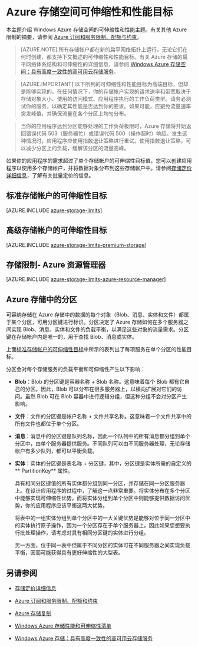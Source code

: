 <properties
	pageTitle="Azure 存储可伸缩性和性能目标 |Windows Azure"
	description="了解有关 Azure 存储帐户的可伸缩性和性能目标的信息，包括标准和高级存储账户的容量、请求速率以及入站和出站带宽。了解每个 Azure 存储服务中各分区的性能目标。"
	services="storage"
	documentationCenter="na"
	authors="tamram"
	manager="na"
	editor="na" />
<tags 
	ms.service="storage"
	ms.date="08/07/2015"
	wacn.date="09/18/2015" />

# Azure 存储空间可伸缩性和性能目标

本主题介绍 Windows Azure 存储空间的可伸缩性和性能主题。有关其他 Azure 限制的摘要，请参阅 [Azure 订阅和服务限制、配额与约束](/documentation/articles/azure-subscription-service-limits)。

>[AZURE.NOTE] 所有存储帐户都在新的扁平网络拓扑上运行，无论它们在何时创建，都支持下文概述的可伸缩性和性能目标。有关 Azure 存储的扁平网络体系结构和可伸缩性的详细信息，请参阅 [Windows Azure 存储空间：具有高度一致性的高可用云存储服务](http://blogs.msdn.com/b/windowsazurestorage/archive/2011/11/20/windows-azure-storage-a-highly-available-cloud-storage-service-with-strong-consistency.aspx)。

<!-- -->

>[AZURE.IMPORTANT] 以下所列的可伸缩性和性能目标为高端目标，但却是能够实现的。在任何情况下，你的存储帐户实现的请求速率和带宽取决于存储对象大小、使用的访问模式、应用程序执行的工作负荷类型。请务必测试你的服务，以确定其性能是否达到你的要求。如果可能，应避免流量速率突发峰值，并确保流量在各个分区上均匀分布。

>当你的应用程序达到分区能够处理的工作负荷极限时，Azure 存储将开始返回错误代码 503（服务器忙）或错误代码 500（操作超时）响应。发生这种情况时，应用程序应使用指数退让策略进行重试。使用指数退让策略，可以减少分区上的负载，缓解该分区的流量高峰。

如果你的应用程序的需求超过了单个存储帐户的可伸缩性目标值，您可以创建应用程序以使用多个存储帐户，并将数据对象分布到这些存储帐户中。请参阅[存储定价详细信息](/home/features/storage/#price)，了解有关批量定价的信息。

## 标准存储帐户的可伸缩性目标

[AZURE.INCLUDE [azure-storage-limits](../includes/azure-storage-limits.md)]

## 高级存储帐户的可伸缩性目标

[AZURE.INCLUDE [azure-storage-limits-premium-storage](../includes/azure-storage-limits-premium-storage.md)]

## 存储限制- Azure 资源管理器

[AZURE.INCLUDE [azure-storage-limits-azure-resource-manager](../includes/azure-storage-limits-azure-resource-manager.md)]

## Azure 存储中的分区

可容纳存储在 Azure 存储中的数据的每个对象（Blob、消息、实体和文件）都属于某个分区，可用分区键进行标识。分区决定了 Azure 存储如何在多个服务器之间实现 Blob、消息、实体和文件的负载平衡，以满足这些对象的流量需求。分区键在存储帐户内是唯一的，用于查找 Blob、消息或实体。

上面[标准存储帐户的可伸缩性目标](#scalability-targets-for-standard-storage-accounts)中所示的表列出了每项服务在单个分区的性能目标。

分区会对每个存储服务的负载平衡和可伸缩性产生以下影响：

- **Blob**：Blob 的分区键是容器名称 + Blob 名称。这意味着每个 Blob 都有它自己的分区。因此，Blob 可以分布在很多服务器上，以横向扩展对它们的访问。虽然 Blob 可在 Blob 容器中进行逻辑分组，但这种分组不会对分区产生影响。

- **文件**：文件的分区键是帐户名称 + 文件共享名称。这意味着一个文件共享中的所有文件也都位于单个分区。

- **消息**：消息中的分区键是队列名称，因此一个队列中的所有消息都分组到单个分区中，由单个服务器提供服务。不同队列可以由不同服务器处理，无论存储帐户有多少队列，都可以平衡负载。

- **实体**：实体的分区键是表名称 + 分区键，其中，分区键是实体所需的自定义的** PartitionKey** 属性。

	具有相同分区键值的所有实体都分组到同一分区，并存储在同一分区服务器上。在设计应用程序的过程中，了解这一点非常重要。将实体分布在多个分区中能够实现可伸缩性优势，而将实体分组到单个分区中则能够提供数据访问优势，你的应用程序应该平衡这两大优势。

	将表中的一组实体分组到单个分区中的一大关键优势是能够对位于同一分区中的实体执行原子操作，因为一个分区存在于单个服务器上。因此如果您想要执行批处理操作，请考虑对具有相同分区键的实体进行分组。

	另一方面，位于同一表中但属于不同分区的实体可在不同服务器之间实现负载平衡，因而可能获得具有更好伸缩性的大型表。

## 另请参阅

- [存储定价详细信息](/home/features/storage/#price)
- [Azure 订阅和服务限制、配额和约束](/documentation/articles/azure-subscription-service-limits)

- [Azure 存储复制](/documentation/articles/storage-redundancy)
- [Windows Azure 存储性能和可伸缩性清单](/documentation/articles/storage-performance-checklist)
- [Windows Azure 存储：具有高度一致性的高可用云存储服务](http://blogs.msdn.com/b/windowsazurestorage/archive/2011/11/20/windows-azure-storage-a-highly-available-cloud-storage-service-with-strong-consistency.aspx)



 

<!---HONumber=70-->
